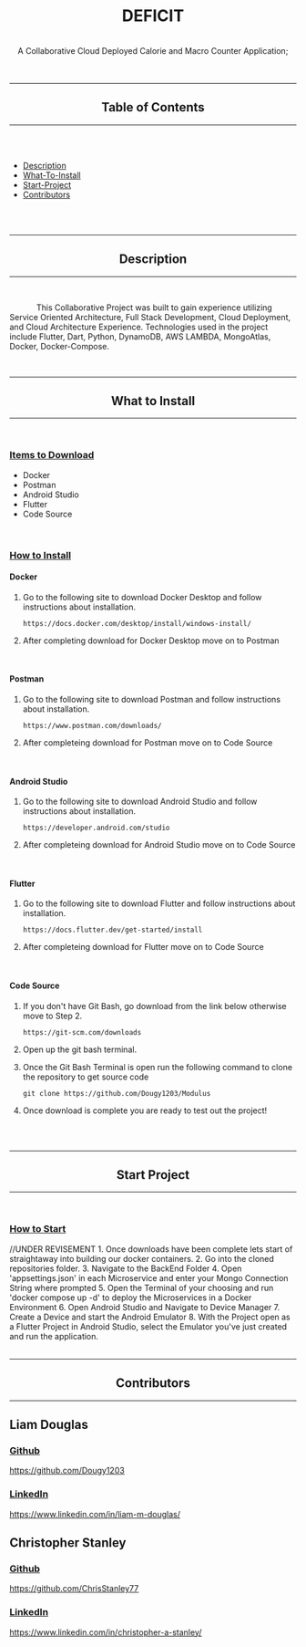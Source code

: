 <div class="mainTitle" align="center">
    
#    DEFICIT

</div>
<br>
<div class="mainDescription" align="center">
    A Collaborative Cloud Deployed Calorie and Macro Counter Application;
</div>
<br>
<br>

---

<div align="center">

## Table of Contents

</div>

---

<br>
<br>

- [Description](#description)
- [What-To-Install](#what-to-install)
- [Start-Project](#start-project)
- [Contributors](#contributors)

<br>
<br>

<div class="header" align="center">

---

## Description
---
</div>
<br>

&nbsp; &nbsp; &nbsp; &nbsp; &nbsp; &nbsp;
This Collaborative Project was built to gain experience utilizing Service Oriented Architecture, Full Stack Development, Cloud Deployment, and Cloud Architecture Experience. Technologies used in the project include Flutter, Dart, Python, DynamoDB, AWS LAMBDA, MongoAtlas, Docker, Docker-Compose.

<br>
<div class="header" align="center">

---

## What to Install

---

</div>
<br>

<u>

### Items to Download

</u>

-   Docker
-   Postman
-   Android Studio
-   Flutter
-   Code Source

<br>
<u>

### How to Install
</u>

#### Docker
1.  Go to the following site to download Docker Desktop and follow instructions about installation.

    ``` 
    https://docs.docker.com/desktop/install/windows-install/ 
    ```

2. After completing download for Docker Desktop move on to Postman

<br>

#### Postman
1.  Go to the following site to download Postman and follow instructions about installation.

    ```
    https://www.postman.com/downloads/
    ```

2. After completeing download for Postman move on to Code Source

<br>

#### Android Studio
1.  Go to the following site to download Android Studio and follow instructions about installation.

    ```
    https://developer.android.com/studio
    ```

2. After completeing download for Android Studio move on to Code Source

<br>

#### Flutter
1.  Go to the following site to download Flutter and follow instructions about installation.

    ```
    https://docs.flutter.dev/get-started/install
    ```

2. After completeing download for Flutter move on to Code Source

<br>



#### Code Source
1. If you don't have Git Bash, go download from the link below otherwise move to Step 2.

    ```
    https://git-scm.com/downloads
    ```

2. Open up the git bash terminal.
3. Once the Git Bash Terminal is open run the following command to clone the repository to get source code

    ```
    git clone https://github.com/Dougy1203/Modulus
    ```
4. Once download is complete you are ready to test out the project!

<br>
<br>

<div class="header" align="center">

---

## Start Project

---

</div>
<br>
<u>

### How to Start
</u>
//UNDER REVISEMENT
1. Once downloads have been complete lets start of straightaway into building our docker containers.
2. Go into the cloned repositories folder.
3. Navigate to the BackEnd Folder
4. Open 'appsettings.json' in each Microservice and enter your Mongo Connection String where prompted
5. Open the Terminal of your choosing and run 'docker compose up -d' to deploy the Microservices in a Docker Environment
6. Open Android Studio and Navigate to Device Manager
7. Create a Device and start the Android Emulator
8. With the Project open as a Flutter Project in Android Studio, select the Emulator you've just created and run the application.
<br>
<br>

<div class="header" align="center">

---

## Contributors
---

</div>

## Liam Douglas

<u>

### Github

https://github.com/Dougy1203
</u>
<u>

### LinkedIn

https://www.linkedin.com/in/liam-m-douglas/
</u>

## Christopher Stanley

<u>

### Github

https://github.com/ChrisStanley77
</u>
<u>

### LinkedIn

https://www.linkedin.com/in/christopher-a-stanley/
</u>
